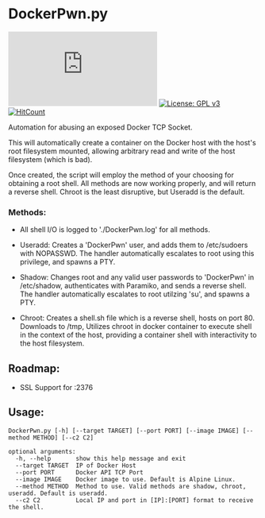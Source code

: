 # DockerPwn.py
[![GitHub release](https://img.shields.io/github/v/release/AbsoZed/DockerPwn.py?style=plastic)](https://GitHub.com/AbsoZed/DockerPwn.py/releases/)
[![License: GPL v3](https://img.shields.io/badge/License-GPLv3-blue.svg)](https://www.gnu.org/licenses/gpl-3.0)
[![HitCount](http://hits.dwyl.io/AbsoZed/DockerPwnpy.svg)](http://hits.dwyl.io/AbsoZed/DockerPwnpy) 


Automation for abusing an exposed Docker TCP Socket.

This will automatically create a container on the Docker host with the host's root filesystem mounted,
allowing arbitrary read and write of the host filesystem (which is bad).

Once created, the script will employ the method of your choosing for obtaining a root shell. All methods are
now working properly, and will return a reverse shell. Chroot is the least disruptive, but Useradd is the default.

### Methods:

- All shell I/O is logged to './DockerPwn.log' for all methods.

- Useradd: Creates a 'DockerPwn' user, and adds them to /etc/sudoers with NOPASSWD. The handler automatically escalates to
         root using this privilege, and spawns a PTY.

- Shadow: Changes root and any valid user passwords to 'DockerPwn' in /etc/shadow, authenticates with Paramiko, 
          and sends a reverse shell. The handler automatically escalates to root utilzing 'su', and spawns a PTY.

- Chroot: Creates a shell.sh file which is a reverse shell, hosts on port 80. Downloads to /tmp, 
          Utilizes chroot in docker container to execute shell in the context of the host, providing 
          a container shell with interactivity to the host filesystem.

## Roadmap:
 
- SSL Support for :2376

## Usage:
```
DockerPwn.py [-h] [--target TARGET] [--port PORT] [--image IMAGE] [--method METHOD] [--c2 C2]

optional arguments:
  -h, --help       show this help message and exit
  --target TARGET  IP of Docker Host
  --port PORT      Docker API TCP Port
  --image IMAGE    Docker image to use. Default is Alpine Linux.
  --method METHOD  Method to use. Valid methods are shadow, chroot, useradd. Default is useradd.
  --c2 C2          Local IP and port in [IP]:[PORT] format to receive the shell.
